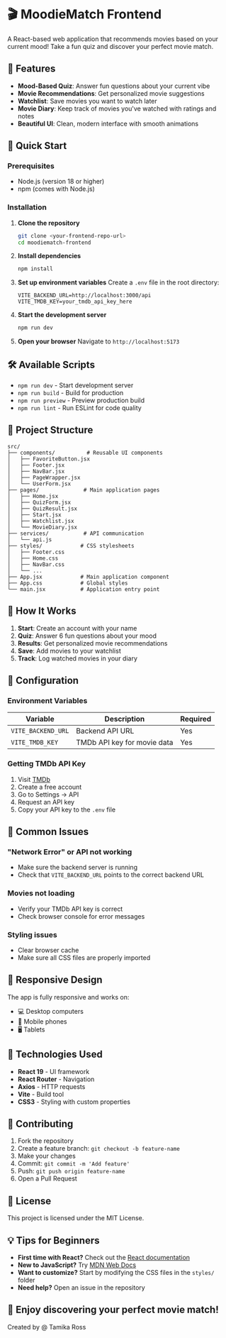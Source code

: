 # 🎬 MoodieMatch Frontend

A React-based web application that recommends movies based on your current mood! Take a fun quiz and discover your perfect movie match.

## 🌟 Features

- **Mood-Based Quiz**: Answer fun questions about your current vibe
- **Movie Recommendations**: Get personalized movie suggestions
- **Watchlist**: Save movies you want to watch later
- **Movie Diary**: Keep track of movies you've watched with ratings and notes
- **Beautiful UI**: Clean, modern interface with smooth animations

## 🚀 Quick Start

### Prerequisites
- Node.js (version 18 or higher)
- npm (comes with Node.js)

### Installation

1. **Clone the repository**
   ```bash
   git clone <your-frontend-repo-url>
   cd moodiematch-frontend
   ```

2. **Install dependencies**
   ```bash
   npm install
   ```

3. **Set up environment variables**
   Create a `.env` file in the root directory:
   ```env
   VITE_BACKEND_URL=http://localhost:3000/api
   VITE_TMDB_KEY=your_tmdb_api_key_here
   ```

4. **Start the development server**
   ```bash
   npm run dev
   ```

5. **Open your browser**
   Navigate to `http://localhost:5173`

## 🛠️ Available Scripts

- `npm run dev` - Start development server
- `npm run build` - Build for production
- `npm run preview` - Preview production build
- `npm run lint` - Run ESLint for code quality

## 📁 Project Structure

```
src/
├── components/          # Reusable UI components
│   ├── FavoriteButton.jsx
│   ├── Footer.jsx
│   ├── NavBar.jsx
│   ├── PageWrapper.jsx
│   └── UserForm.jsx
├── pages/              # Main application pages
│   ├── Home.jsx
│   ├── QuizForm.jsx
│   ├── QuizResult.jsx
│   ├── Start.jsx
│   ├── Watchlist.jsx
│   └── MovieDiary.jsx
├── services/           # API communication
│   └── api.js
├── styles/            # CSS stylesheets
│   ├── Footer.css
│   ├── Home.css
│   ├── NavBar.css
│   └── ...
├── App.jsx            # Main application component
├── App.css            # Global styles
└── main.jsx           # Application entry point
```

## 🎯 How It Works

1. **Start**: Create an account with your name
2. **Quiz**: Answer 6 fun questions about your mood
3. **Results**: Get personalized movie recommendations
4. **Save**: Add movies to your watchlist
5. **Track**: Log watched movies in your diary

## 🔧 Configuration

### Environment Variables

| Variable | Description | Required |
|----------|-------------|----------|
| `VITE_BACKEND_URL` | Backend API URL | Yes |
| `VITE_TMDB_KEY` | TMDb API key for movie data | Yes |

### Getting TMDb API Key

1. Visit [TMDb](https://www.themoviedb.org/)
2. Create a free account
3. Go to Settings → API
4. Request an API key
5. Copy your API key to the `.env` file

## 🚨 Common Issues

### "Network Error" or API not working
- Make sure the backend server is running
- Check that `VITE_BACKEND_URL` points to the correct backend URL

### Movies not loading
- Verify your TMDb API key is correct
- Check browser console for error messages

### Styling issues
- Clear browser cache
- Make sure all CSS files are properly imported

## 📱 Responsive Design

The app is fully responsive and works on:
- 💻 Desktop computers
- 📱 Mobile phones
- 🖥️ Tablets

## 🎨 Technologies Used

- **React 19** - UI framework
- **React Router** - Navigation
- **Axios** - HTTP requests
- **Vite** - Build tool
- **CSS3** - Styling with custom properties

## 🤝 Contributing

1. Fork the repository
2. Create a feature branch: `git checkout -b feature-name`
3. Make your changes
4. Commit: `git commit -m 'Add feature'`
5. Push: `git push origin feature-name`
6. Open a Pull Request

## 📄 License

This project is licensed under the MIT License.

## 💡 Tips for Beginners

- **First time with React?** Check out the [React documentation](https://react.dev/)
- **New to JavaScript?** Try [MDN Web Docs](https://developer.mozilla.org/en-US/docs/Web/JavaScript)
- **Want to customize?** Start by modifying the CSS files in the `styles/` folder
- **Need help?** Open an issue in the repository

## 🎉 Enjoy discovering your perfect movie match!

Created by @ Tamika Ross

